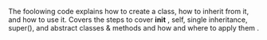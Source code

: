 The foolowing code explains how to create a class, how to inherit from it, and how to use it. 
 Covers the steps to cover __init__ , self, single inheritance, super(), and abstract classes & methods and how and where to apply them .  
